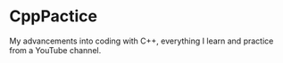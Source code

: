 # CppPactice
My advancements into coding with C++, everything I learn and practice from a YouTube channel.
